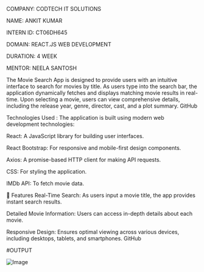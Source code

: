 COMPANY: CODTECH IT SOLUTIONS

NAME: ANKIT KUMAR

INTERN ID: CT06DH645

DOMAIN: REACT.JS WEB DEVELOPMENT

DURATION: 4 WEEK

MENTOR: NEELA SANTOSH

The Movie Search App is designed to provide users with an intuitive interface to search for movies by title. As users type into the search bar, the application dynamically fetches and displays matching movie results in real-time. Upon selecting a movie, users can view comprehensive details, including the release year, genre, director, cast, and a plot summary.
GitHub

Technologies Used : 
The application is built using modern web development technologies:

React: A JavaScript library for building user interfaces.

React Bootstrap: For responsive and mobile-first design components.

Axios: A promise-based HTTP client for making API requests.

CSS: For styling the application.

IMDb API: To fetch movie data.

🚀 Features
Real-Time Search: As users input a movie title, the app provides instant search results.

Detailed Movie Information: Users can access in-depth details about each movie.

Responsive Design: Ensures optimal viewing across various devices, including desktops, tablets, and smartphones.
GitHub

#OUTPUT

![Image](https://github.com/user-attachments/assets/bd61cfe8-7c99-4ed6-82ab-52d16d6608d7)
